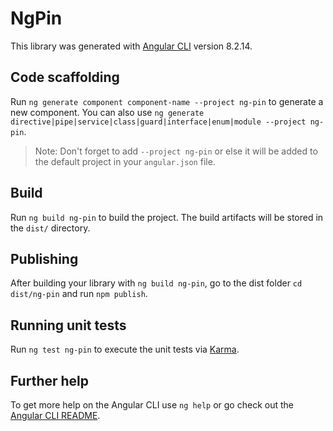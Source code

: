 # NgPin

This library was generated with [Angular CLI](https://github.com/angular/angular-cli) version 8.2.14.

## Code scaffolding

Run `ng generate component component-name --project ng-pin` to generate a new component. You can also use `ng generate directive|pipe|service|class|guard|interface|enum|module --project ng-pin`.
> Note: Don't forget to add `--project ng-pin` or else it will be added to the default project in your `angular.json` file. 

## Build

Run `ng build ng-pin` to build the project. The build artifacts will be stored in the `dist/` directory.

## Publishing

After building your library with `ng build ng-pin`, go to the dist folder `cd dist/ng-pin` and run `npm publish`.

## Running unit tests

Run `ng test ng-pin` to execute the unit tests via [Karma](https://karma-runner.github.io).

## Further help

To get more help on the Angular CLI use `ng help` or go check out the [Angular CLI README](https://github.com/angular/angular-cli/blob/master/README.md).
